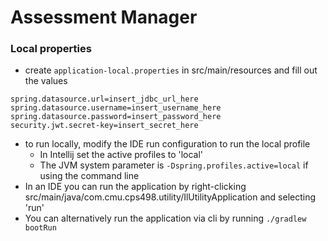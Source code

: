 # Assessment Manager

### Local properties
- create ```application-local.properties``` in src/main/resources and fill out the values
```
spring.datasource.url=insert_jdbc_url_here
spring.datasource.username=insert_username_here
spring.datasource.password=insert_password_here
security.jwt.secret-key=insert_secret_here
```
- to run locally, modify the IDE run configuration to run the local profile
    - In Intellij set the active profiles to 'local'
    - The JVM system parameter is ```-Dspring.profiles.active=local``` if using the command line
- In an IDE you can run the application by right-clicking src/main/java/com.cmu.cps498.utility/IlUtilityApplication and selecting 'run'
- You can alternatively run the application via cli by running ```./gradlew bootRun``` 